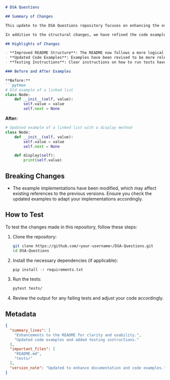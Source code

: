 ```markdown
# DSA Questions

## Summary of Changes

This update to the DSA Questions repository focuses on enhancing the overall structure of the README file to improve clarity and usability for developers and contributors. The revisions include a more organized format, updated examples, and clearer instructions for testing the code. The goal is to provide a concise guide that allows users to quickly understand the purpose of the repository and how to contribute effectively.

In addition to the structural changes, we have refined the code examples to better illustrate the data structures and algorithms presented in the repository. These modifications not only improve readability but also ensure that contributors can easily follow along and implement the solutions provided. 

## Highlights of Changes

- **Improved README Structure**: The README now follows a more logical flow, making it easier for new contributors to navigate.
- **Updated Code Examples**: Examples have been revised to be more relevant and easier to understand.
- **Testing Instructions**: Clear instructions on how to run tests have been added to facilitate contributions.

### Before and After Examples

**Before:**
```python
# Old example of a linked list
class Node:
    def __init__(self, value):
        self.value = value
        self.next = None
```

**After:**
```python
# Updated example of a linked list with a display method
class Node:
    def __init__(self, value):
        self.value = value
        self.next = None

    def display(self):
        print(self.value)
```

## Breaking Changes

- The example implementations have been modified, which may affect existing references to the previous versions. Ensure you check the updated examples to adapt your implementations accordingly.

## How to Test

To test the changes made in this repository, follow these steps:

1. Clone the repository:
   ```bash
   git clone https://github.com/<your-username>/DSA-Questions.git
   cd DSA-Questions
   ```

2. Install the necessary dependencies (if applicable):
   ```bash
   pip install -r requirements.txt
   ```

3. Run the tests:
   ```bash
   pytest tests/
   ```

4. Review the output for any failing tests and adjust your code accordingly.

## Metadata

```json
{
  "summary_lines": [
    "Enhancements to the README for clarity and usability.",
    "Updated code examples and added testing instructions."
  ],
  "important_files": [
    "README.md",
    "tests/"
  ],
  "version_note": "Updated to enhance documentation and code examples."
}
```
```